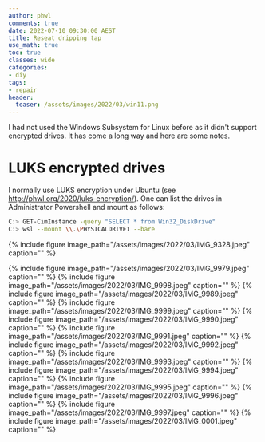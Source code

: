 ```yaml
---
author: phwl
comments: true
date: 2022-07-10 09:30:00 AEST
title: Reseat dripping tap
use_math: true
toc: true
classes: wide
categories:
- diy
tags:
- repair
header:
  teaser: /assets/images/2022/03/win11.png
---
```


I had not used the Windows Subsystem for Linux before as it didn't support 
encrypted drives. It has come a long way and here are some notes.

# LUKS encrypted drives
I normally use LUKS encryption under Ubuntu (see <http://phwl.org/2020/luks-encryption/>).
One can list the drives in Administrator Powershell and mount as follows:
```bash
C:> GET-CimInstance -query "SELECT * from Win32_DiskDrive"
C:> wsl --mount \\.\PHYSICALDRIVE1 --bare
```

{% include figure image_path="/assets/images/2022/03/IMG_9328.jpeg" caption="" %}

{% include figure image_path="/assets/images/2022/03/IMG_9979.jpeg" caption="" %}
{% include figure image_path="/assets/images/2022/03/IMG_9998.jpeg" caption="" %}
{% include figure image_path="/assets/images/2022/03/IMG_9989.jpeg" caption="" %}
{% include figure image_path="/assets/images/2022/03/IMG_9999.jpeg" caption="" %}
{% include figure image_path="/assets/images/2022/03/IMG_9990.jpeg" caption="" %}
{% include figure image_path="/assets/images/2022/03/IMG_9991.jpeg" caption="" %}
{% include figure image_path="/assets/images/2022/03/IMG_9992.jpeg" caption="" %}
{% include figure image_path="/assets/images/2022/03/IMG_9993.jpeg" caption="" %}
{% include figure image_path="/assets/images/2022/03/IMG_9994.jpeg" caption="" %}
{% include figure image_path="/assets/images/2022/03/IMG_9995.jpeg" caption="" %}
{% include figure image_path="/assets/images/2022/03/IMG_9996.jpeg" caption="" %}
{% include figure image_path="/assets/images/2022/03/IMG_9997.jpeg" caption="" %}
{% include figure image_path="/assets/images/2022/03/IMG_0001.jpeg" caption="" %}

